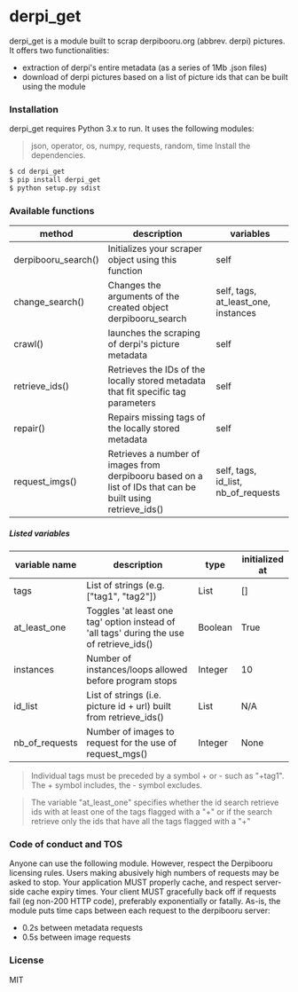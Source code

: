 # derpi_get
derpi_get is a module built to scrap derpibooru.org (abbrev. derpi) pictures. It offers two functionalities:
- extraction of derpi's entire metadata (as a series of 1Mb .json files)
- download of derpi pictures based on a list of picture ids that can be built using the module

### Installation
derpi_get requires Python 3.x to run. It uses the following modules:
>  json, operator, os, numpy, requests, random, time
Install the dependencies.
```sh
$ cd derpi_get
$ pip install derpi_get
$ python setup.py sdist
```

### Available functions
| method | description | variables |
| ------ | ------ | ------ |
| derpibooru_search() | Initializes your scraper object using this function | self |
| change_search() | Changes the arguments of the created object derpibooru_search | self, tags, at_least_one, instances |
| crawl() | launches the scraping of derpi's picture metadata | self |
| retrieve_ids() | Retrieves the IDs of the locally stored metadata that fit specific tag parameters | self |
| repair() | Repairs missing tags of the locally stored metadata | self |
| request_imgs() | Retrieves a number of images from derpibooru based on a list of IDs that can be built using retrieve_ids() | self, tags, id_list, nb_of_requests |
##### Listed variables
| variable name | description | type | initialized at |
| ------ | ------ | ------ | ------ |
| tags | List of strings (e.g. ["tag1", "tag2"]) | List | [] |
| at_least_one | Toggles 'at least one tag' option instead of 'all tags' during the use of retrieve_ids() | Boolean | True |
| instances | Number of instances/loops allowed before program stops | Integer | 10 |
| id_list | List of strings (i.e. picture id + url) built from retrieve_ids() | List | N/A |
| nb_of_requests | Number of images to request for the use of request_mgs() | Integer | None |
> Individual tags must be preceded by a symbol + or - such as "+tag1". The + symbol includes, the - symbol excludes. 

> The variable "at_least_one" specifies whether the id search retrieve ids with at least one of the tags flagged with a "+" or if the search retrieve only the ids that have all the tags flagged with a "+" 

### Code of conduct and TOS
Anyone can use the following module. However, respect the Derpibooru licensing rules. Users making abusively high numbers of requests may be asked to stop. Your application MUST properly cache, and respect server-side cache expiry times. Your client MUST gracefully back off if requests fail (eg non-200 HTTP code), preferably exponentially or fatally.
As-is, the module puts time caps between each request to the derpibooru server: 
- 0.2s between metadata requests
- 0.5s between image requests
### License
MIT